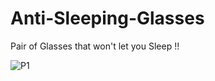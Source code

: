 # Anti-Sleeping-Glasses

Pair of Glasses that won't let you Sleep !!


![P1](https://user-images.githubusercontent.com/105288469/176274230-1af81d65-bfe5-476a-bca1-d90a95a6e462.gif)

